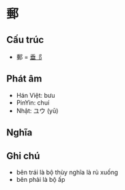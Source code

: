 # 郵

## Cấu trúc
* 郵 = [垂](垂.md)[⻏](⻏.md)

## Phát âm

* Hán Việt: bưu
* PinYin: chuí
* Nhật: ユウ (yū)

## Nghĩa

## Ghi chú
* bên trái là bộ thùy nghĩa là rủ xuống
* bên phải là bộ ấp

<script>window.HANZI_FIELD='郵';</script>
